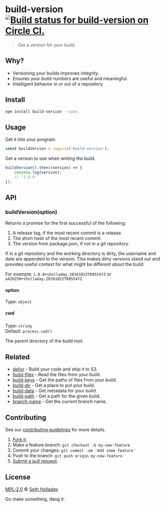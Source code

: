 # build-version [![Build status for build-version on Circle CI.](https://img.shields.io/circleci/project/sholladay/build-version/master.svg "Circle Build Status")](https://circleci.com/gh/sholladay/build-version "Build Version Builds")

> Get a version for your build.

## Why?

 - Versioning your builds improves integrity.
 - Ensures your build numbers are useful and meaningful.
 - Intelligent behavior in or out of a repository.

## Install

```sh
npm install build-version --save
```

## Usage

Get it into your program.

```js
const buildVersion = require('build-version');
```

Get a version to use when writing the build.

```js
buildVersion().then((version) => {
    console.log(version);
    // '1.0.0'
});
```

## API

### buildVersion(option)

Returns a promise for the first successful of the following:

1. A release tag, if the most recent commit is a release.
2. The short hash of the most recent commit.
3. The version from package.json, if not in a git repository.

If in a git repository and the working directory is dirty, the username and date are appended to the version. This makes dirty versions stand out and provides useful context for what might be different about the build.

For example: `1.0.0+sholladay.20161022T095547Z` or `a420250+sholladay.20161022T095547Z`

#### option

Type: `object`

##### cwd

Type: `string`<br>
Default: `process.cwd()`

The parent directory of the build root.

## Related

 - [delivr](https://github.com/sholladay/delivr) - Build your code and ship it to S3.
 - [build-files](https://github.com/sholladay/build-files) - Read the files from your build.
 - [build-keys](https://github.com/sholladay/build-keys) - Get the paths of files from your build.
 - [build-dir](https://github.com/sholladay/build-dir) - Get a place to put your build.
 - [build-data](https://github.com/sholladay/build-data) - Get metadata for your build.
 - [build-path](https://github.com/sholladay/build-path) - Get a path for the given build.
 - [branch-name](https://github.com/sholladay/branch-name) - Get the current branch name.

## Contributing

See our [contributing guidelines](https://github.com/sholladay/build-version/blob/master/CONTRIBUTING.md "The guidelines for participating in this project.") for more details.

1. [Fork it](https://github.com/sholladay/build-version/fork).
2. Make a feature branch: `git checkout -b my-new-feature`
3. Commit your changes: `git commit -am 'Add some feature'`
4. Push to the branch: `git push origin my-new-feature`
5. [Submit a pull request](https://github.com/sholladay/build-version/compare "Submit code to this project for review.").

## License

[MPL-2.0](https://github.com/sholladay/build-version/blob/master/LICENSE "The license for build-version.") © [Seth Holladay](http://seth-holladay.com "Author of build-version.")

Go make something, dang it.
